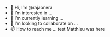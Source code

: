 - 👋 Hi, I’m @rajaonera
- 👀 I’m interested in ...
- 🌱 I’m currently learning ...
- 💞️ I’m looking to collaborate on ...
- 📫 How to reach me ...
test
Matthieu was here
<!---
rajaonera/rajaonera is a ✨ special ✨ repository because its `README.md` (this file) appears on your GitHub profile.
You can click the Preview link to take a look at your changes.
--->

